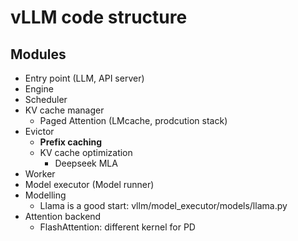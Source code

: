 # vLLM code structure

## Modules
* Entry point (LLM, API server)
* Engine
* Scheduler
* KV cache manager
  * Paged Attention (LMcache, prodcution stack)
* Evictor
  * **Prefix caching**
  * KV cache optimization
    * Deepseek MLA
* Worker
* Model executor (Model runner)
* Modelling
  * Llama is a good start: vllm/model_executor/models/llama.py
* Attention backend
  * FlashAttention: different kernel for PD

##